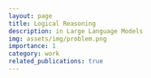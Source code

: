 ```yaml
---
layout: page
title: Logical Reasoning
description: in Large Language Models
img: assets/img/problem.png
importance: 1
category: work
related_publications: true
---
```


